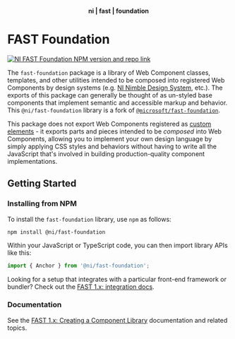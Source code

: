 <div align="center">
    <p><b>ni | fast | foundation</b></p>
</div>

# FAST Foundation

[![NI FAST Foundation NPM version and repo link](https://img.shields.io/npm/v/@ni/fast-foundation.svg?label=@ni/fast-foundation)](https://www.npmjs.com/package/@ni/fast-foundation)

The `fast-foundation` package is a library of Web Component classes, templates, and other utilities intended to be composed into registered Web Components by design systems (e.g. [NI Nimble Design System](https://nimble.ni.dev/), etc.). The exports of this package can generally be thought of as un-styled base components that implement semantic and accessible markup and behavior. This `@ni/fast-foundation` library is a fork of [`@microsoft/fast-foundation`](https://github.com/microsoft/fast/tree/archives/fast-element-1/packages/web-components/fast-foundation).


This package does not export Web Components registered as [custom elements](https://developer.mozilla.org/en-US/docs/Web/Web_Components/Using_custom_elements) - it exports parts and pieces intended to be *composed* into Web Components, allowing you to implement your own design language by simply applying CSS styles and behaviors without having to write all the JavaScript that's involved in building production-quality component implementations.

## Getting Started

### Installing from NPM

To install the `fast-foundation` library, use `npm` as follows:

```shell
npm install @ni/fast-foundation
```

Within your JavaScript or TypeScript code, you can then import library APIs like this:

```ts
import { Anchor } from '@ni/fast-foundation';
```

Looking for a setup that integrates with a particular front-end framework or bundler? Check out the [FAST 1.x: integration docs](https://fast.design/docs/1.x/integrations/introduction).

### Documentation

See the [FAST 1.x: Creating a Component Library](https://fast.design/docs/1.x/design-systems/creating-a-component-library) documentation and related topics.
